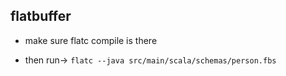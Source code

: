 ## flatbuffer
- make sure flatc compile is there

- then run->
`flatc --java src/main/scala/schemas/person.fbs`


